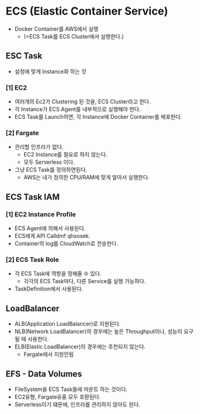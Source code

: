 # ECS (Elastic Container Service)
- Docker Container를 AWS에서 실행
  - (=ECS Task를 ECS Cluster에서 실행한다.)

## ESC Task
- 설정에 맞게 Instance화 하는 것
### [1] EC2
- 여러개의 Ec2가 Clustering 된 것을, ECS Cluster라고 한다.
- 각 Instance가 ECS Agent를 내부적으로 실행해야 한다.
- ECS Task를 Launch하면, 각 Instance에 Docker Container를 배포한다.

### [2] Fargate
- 관리할 인프라가 없다.
  - EC2 Instance를 필요로 하지 않는다.
  - 모두 Serverless 이다.
- 그냥 ECS Task를 정의하면된다.
  - AWS는 내가 정의한 CPU/RAM에 맞게 알아서 실행한다.

## ECS Task IAM
### [1] EC2 Instance Profile 
- ECS Agent에 의해서 사용된다.
- ECS에게 API Calldmf qhsosek.
- Container의 log를 CloudWatch로 전송한다.

### [2] ECS Task Role
- 각 ECS Task에 역항을 정해줄 수 있다.
  - 각각의 ECS Task마다, 다른 Service를 실행 가능하다.
- TaskDefinition에서 사용된다.

## LoadBalancer
- ALB(Application LoadBalancer)로 지원된다.
- NLB(Network LoadBalancer)의 경우에는 높은 Throughput이나, 성능이 요구될 때 사용한다.
- ELB(Elastic LoadBalancer)의 경우에는 추천되지 않는다.
  - Fargate에서 지원안됨

## EFS - Data Volumes
- FileSystem을 ECS Task들에 마운트 하는 것이다.
- EC2유형, Fargate유횽 모두 호환된다.
- Serverless이기 떄문에, 인프라를 관리하지 않아도 된다.